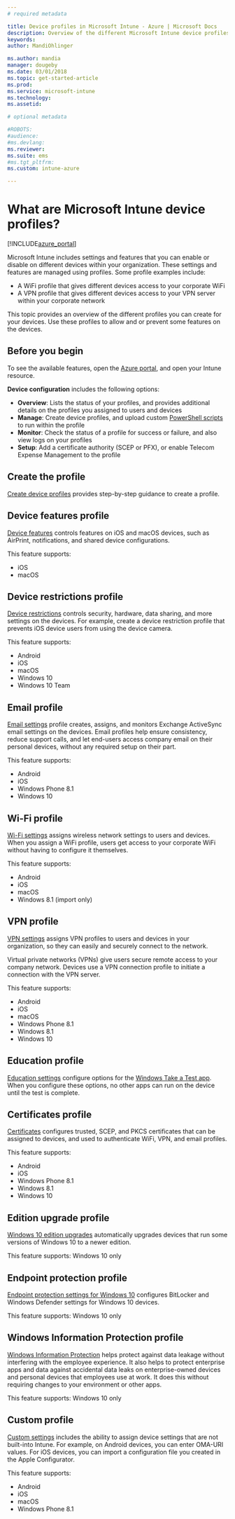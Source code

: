 ```yaml
---
# required metadata

title: Device profiles in Microsoft Intune - Azure | Microsoft Docs
description: Overview of the different Microsoft Intune device profiles, including features, restrictions, email, wifi, VPN, education, certificates, upgrade Windows 10, BitLocker and Windows defender, Windows Information Protection, and custom device configuration settings in the Azure portal. Use these profile to manage and protect data and devices in your company.
keywords:
author: MandiOhlinger

ms.author: mandia
manager: dougeby
ms.date: 03/01/2018
ms.topic: get-started-article
ms.prod:
ms.service: microsoft-intune
ms.technology:
ms.assetid:

# optional metadata

#ROBOTS:
#audience:
#ms.devlang:
ms.reviewer:
ms.suite: ems
#ms.tgt_pltfrm:
ms.custom: intune-azure

---
```


# What are Microsoft Intune device profiles?

[!INCLUDE[azure_portal](./includes/azure_portal.md)]

Microsoft Intune includes settings and features that you can enable or disable on different devices within your organization. These settings and features are managed using profiles. Some profile examples include: 

- A WiFi profile that gives different devices access to your corporate WiFi
- A VPN profile that gives different devices access to your VPN server within your corporate network

This topic provides an overview of the different profiles you can create for your devices. Use these profiles to allow and or prevent some features on the devices.

## Before you begin
To see the available features, open the [Azure portal](https://portal.azure.com), and open your Intune resource. 

**Device configuration** includes the following options:

- **Overview**: Lists the status of your profiles, and provides additional details on the profiles you assigned to users and devices
- **Manage**: Create device profiles, and upload custom [PowerShell scripts](intune-management-extension.md) to run within the profile
- **Monitor**: Check the status of a profile for success or failure, and also view logs on your profiles
- **Setup**: Add a certificate authority (SCEP or PFX), or enable Telecom Expense Management to the profile

## Create the profile

[Create device profiles](device-profile-create.md) provides step-by-step guidance to create a profile. 

## Device features profile

[Device features](device-features-configure.md) controls features on iOS and macOS devices, such as AirPrint, notifications, and shared device configurations.

This feature supports:  
- iOS 
- macOS

## Device restrictions profile
[Device restrictions](device-restrictions-configure.md) controls security, hardware, data sharing, and more settings on the devices. For example, create a device restriction profile that prevents iOS device users from using the device camera. 

This feature supports: 

- Android
- iOS
- macOS
- Windows 10
- Windows 10 Team

## Email profile
[Email settings](email-settings-configure.md) profile creates, assigns, and monitors Exchange ActiveSync email settings on the devices. Email profiles help ensure consistency, reduce support calls, and let end-users access company email on their personal devices, without any required setup on their part. 

This feature supports: 

- Android
- iOS
- Windows Phone 8.1
- Windows 10

## Wi-Fi profile
[Wi-Fi settings](wi-fi-settings-configure.md) assigns wireless network settings to users and devices. When you assign a WiFi profile, users get access to your corporate WiFi without having to configure it themselves. 

This feature supports: 

- Android
- iOS
- macOS
- Windows 8.1 (import only)

## VPN profile
[VPN settings](vpn-settings-configure.md) assigns VPN profiles to users and devices in your organization, so they can easily and securely connect to the network. 

Virtual private networks (VPNs) give users secure remote access to your company network. Devices use a VPN connection profile to initiate a connection with the VPN server. 

This feature supports: 

- Android
- iOS
- macOS
- Windows Phone 8.1
- Windows 8.1
- Windows 10

## Education profile
[Education settings](education-settings-configure.md) configure options for the [Windows Take a Test app](https://education.microsoft.com/gettrained/win10takeatest). When you configure these options, no other apps can run on the device until the test is complete.

## Certificates profile
[Certificates](certificates-configure.md) configures trusted, SCEP, and PKCS certificates that can be assigned to devices, and used to authenticate WiFi, VPN, and email profiles.

This feature supports: 

- Android
- iOS
- Windows Phone 8.1
- Windows 8.1
- Windows 10

## Edition upgrade profile
[Windows 10 edition upgrades](edition-upgrade-configure-windows-10.md) automatically upgrades devices that run some versions of Windows 10 to a newer edition.

This feature supports: Windows 10 only

## Endpoint protection profile
[Endpoint protection settings for Windows 10](endpoint-protection-windows-10.md) configures BitLocker and Windows Defender settings for Windows 10 devices.

This feature supports: Windows 10 only

## Windows Information Protection profile
[Windows Information Protection](windows-information-protection-configure.md) helps protect against data leakage without interfering with the employee experience. It also helps to protect enterprise apps and data against accidental data leaks on enterprise-owned devices and personal devices that employees use at work. It does this without requiring changes to your environment or other apps.

This feature supports: Windows 10 only

## Custom profile
[Custom settings](custom-settings-configure.md) includes the ability to assign device settings that are not built-into Intune. For example, on Android devices, you can enter OMA-URI values. For iOS devices, you can import a configuration file you created in the Apple Configurator. 

This feature supports: 

- Android
- iOS
- macOS
- Windows Phone 8.1